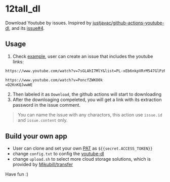 # 12tall_dl
Download Youtube by issues. Inspired by [justjavac/github-actions-youtube-dl](https://github.com/justjavac/github-actions-youtube-dl), and its [issue#4](https://github.com/justjavac/github-actions-youtube-dl/issues/4#issue-815334040).  

## Usage  
1. Check [example](https://github.com/12Tall/12tall_dl/issues/3#issue-1798455730), user can create an issue that includes the youtube links:  
```txt
https://www.youtube.com/watch?v=7sGLAhI7MlY&list=PL-xEb6nkpVRrM547GlPzR_-ERt9-4vmmm

https://www.youtube.com/watch?v=PoncfZWKO0k
=D2KnKQJwwWE
```
2. Then labeled it as `Download`, the github actions will start to downloading  
3. After the downloaging compeleted, you will get a link with its extraction password in the issue comment.  

> You can name the issue with any charactors, this action use `issue.id` and `issue.content` only.



## Build your own app 
- User can clone and set your own [PAT](https://docs.github.com/en/authentication/keeping-your-account-and-data-secure/managing-your-personal-access-tokens) as `${{secret.ACCESS_TOKEN}}`  
- change `config.txt` to config the [youtube-dl](https://github.com/ytdl-org/youtube-dl)
- change `upload.sh` to select more cloud storage solutions, which is provided by [Mikubill/transfer](https://github.com/Mikubill/transfer)

Have fun :)
